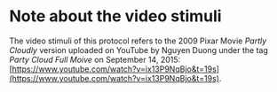 # Note about the video stimuli

The video stimuli of this protocol refers to the 2009 Pixar Movie *Partly Cloudly* version uploaded on YouTube by Nguyen Duong under the tag *Party Cloud Full Moive* on September 14, 2015: [https://www.youtube.com/watch?v=ix13P9NqBjo&t=19s](https://www.youtube.com/watch?v=ix13P9NqBjo&t=19s).

